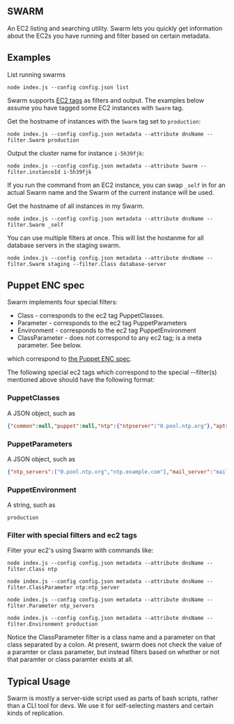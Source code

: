 SWARM
-----

An EC2 listing and searching utility. Swarm lets you quickly get information about the EC2s you have running and filter based on certain metadata.

## Examples

List running swarms

    node index.js --config config.json list

Swarm supports [EC2 tags](http://docs.amazonwebservices.com/AWSEC2/latest/UserGuide/Using_Tags.html)
as filters and output. The examples below assume you have tagged some EC2
instances with `Swarm` tag.

Get the hostname of instances with the `Swarm` tag set to `production`:

    node index.js --config config.json metadata --attribute dnsName --filter.Swarm production

Output the cluster name for instance `i-5h39fjk`:

    node index.js --config config.json metadata --attribute Swarm --filter.instanceId i-5h39fjk

If you run the command from an EC2 instance, you can swap `_self` in for an actual Swarm name
and the Swarm of the current instance will be used.

Get the hostname of all instances in my Swarm.

    node index.js --config config.json metadata --attribute dnsName --filter.Swarm _self

You can use multiple filters at once. This will list the hostanme for all database servers in the staging swarm.

    node index.js --config config.json metadata --attribute dnsName --filter.Swarm staging --filter.Class database-server

## Puppet ENC spec

Swarm implements four special filters:

* Class - corresponds to the ec2 tag PuppetClasses.
* Parameter - corresponds to the ec2 tag PuppetParameters
* Environment - corresponds to the ec2 tag PuppetEnvironment
* ClassParameter - does not correspond to any ec2 tag; is a meta parameter. See below.

which correspond to [the Puppet ENC spec](http://docs.puppetlabs.com/guides/external_nodes.html#enc-output-format).

The following special ec2 tags which correspond to the special --filter(s) mentioned above should have the following format:

### PuppetClasses

A JSON object, such as

```json
{"common":null,"puppet":null,"ntp":{"ntpserver":"0.pool.ntp.org"},"aptsetup":{"additional_apt_repos":["deb localrepo.example.com/ubuntu lucid production","deb localrepo.example.com/ubuntu lucid vendor"]}}
```

### PuppetParameters

A JSON object, such as

```json
{"ntp_servers":["0.pool.ntp.org","ntp.example.com"],"mail_server":"mail.example.com","iburst":true}
```

### PuppetEnvironment

A string, such as

    production 

### Filter with special filters and ec2 tags

Filter your ec2's using Swarm with commands like:

    node index.js --config config.json metadata --attribute dnsName --filter.Class ntp

    node index.js --config config.json metadata --attribute dnsName --filter.ClassParameter ntp:ntp_server

    node index.js --config config.json metadata --attribute dnsName --filter.Parameter ntp_servers
    
    node index.js --config config.json metadata --attribute dnsName --filter.Environment production

Notice the ClassParameter filter is a class name and a parameter on that class separated by a colon.  At present, swarm does not check the value of a paramter or class parameter, but instead filters based on whether or not that paramter or class paramter exists at all.

## Typical Usage

Swarm is mostly a server-side script used as parts of bash scripts, rather than a CLI tool
for devs. We use it for self-selecting masters and certain kinds of replication.
